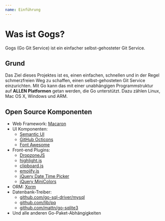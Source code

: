 ```yaml
---
name: Einführung
---
```


# Was ist Gogs?

Gogs (Go Git Service) ist ein einfacher selbst-gehosteter Git Service.

## Grund

Das Ziel dieses Projektes ist es, einen einfachen, schnellen und in der Regel schmerzfreien Weg zu schaffen, einen selbst-gehosteten Git Service einzurichten. Mit Go kann das mit einer unabhängigen Programmstruktur auf **ALLEN Platformen** getan werden, die Go unterstützt. Dazu zählen Linux, Mac OS X, Windows und ARM.

## Open Source Komponenten

- Web Framework: [Macaron](http://go-macaron.com)
- UI Komponenten:
    - [Semantic UI](http://semantic-ui.com/)
    - [GitHub Octicons](https://octicons.github.com/)
    - [Font Awesome](http://fontawesome.io/)
- Front-end Plugins:
    - [DropzoneJS](http://www.dropzonejs.com/)
    - [highlight.js](https://highlightjs.org/)
    - [clipboard.js](https://zenorocha.github.io/clipboard.js/)
    - [emojify.js](https://github.com/Ranks/emojify.js)
    - [jQuery Date Time Picker](https://github.com/xdan/datetimepicker)
    - [jQuery MiniColors](https://github.com/claviska/jquery-minicolors)
- ORM: [Xorm](https://github.com/go-xorm/xorm)
- Datenbank-Treiber:
    - [github.com/go-sql-driver/mysql](https://github.com/go-sql-driver/mysql)
    - [github.com/lib/pq](https://github.com/lib/pq)
    - [github.com/mattn/go-sqlite3](https://github.com/mattn/go-sqlite3)
- Und alle anderen Go-Paket-Abhängigkeiten
